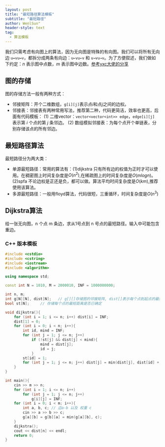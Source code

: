 ```yaml
---
layout: post
title: "最短路径算法模板"
subtitle: "最短路径"
author: WenlSun"
header-style: text
tag:
  - 算法模板
---
```

我们只需考虑有向图上的算法，因为无向图是特殊的有向图。我们可以将所有无向边 `u↔vu↔v`，都拆分成两条有向边：`u←vu←v` 和 `u→vu→v`。为了方便叙述，我们做如下约定：$n$ 表示图中点数，$m$ 表示图中边数。[参考yxc大佬的分享](最短路算法模板)

## 图的存储

图的存储方法一般有两种方式：

+ 邻接矩阵：开个二维数组，`g[i][j]`表示点$i$和点$j$之间的边权。
+ 邻接表：邻接表有两种常用写法，推荐第二种，代码更简洁，效率也更高，后面有代码模板：
(1) 二维vector：`vector<vector<int>> edge`，`edge[i][j]` 表示第 $i$ 个点的第 $j$ 条邻边。
(2) 数组模拟邻接表：为每个点开个单链表，分别存储该点的所有邻边。

## 最短路径算法

最短路径分为两大类：

+ 单源最短路径：常用的算法有：(1)dijkstra 只有所有边的权值为正时才可以使用。在稠密图上时间复杂度是$O(n^2)$,在稀疏图上的时间复杂度是$O(mlogn)$。(2)spfa 不论边权是正还是负，都可以做。算法平均时间复杂度是$O(km)$,推荐使用该算法。
+ 多源最短路径：一般用floyd算法，代码很短，三重循环，时间复杂度是$O(n^3)$

## Dijkstra算法

给一张无向图，n 个点 m 条边，求从1号点到 n 号点的最短路径。输入中可能包含重边。

### C++ 版本模板

```c++
#include <cstdio>
#include <cstring>
#include <iostream>
#include <algorithm>

using namespace std;

const int N = 1010, M = 2000010, INF = 1000000000;

int n, m;
int g[N][N], dist[N];   // g[][]存储图的邻接矩阵, dist[]表示每个点到起点的最短距离
bool st[N];     // 存储每个点的最短距离是否已确定

void dijkstra(){
    for (int i = 1; i <= n; i++) dist[i] = INF;
    dist[1] = 0;
    for (int i = 0; i < n; i++){
        int id, mind = INF;
        for (int j = 1; j <= n; j++)
            if (!st[j] && dist[j] < mind){
                mind = dist[j];
                id = j;
            }
        st[id] = 1;
        for (int j = 1; j <= n; j++) dist[j] = min(dist[j], dist[id] + g[id][j]);
    }
}

int main(){
    cin >> m >> n;
    for (int i = 1; i <= n; i++)
        for (int j = 1; j <= n; j++)
            g[i][j] = INF;
    for (int i = 0; i < m; i++){
        int a, b, c; // 边a-b 以及 权重 c
        cin >> a >> b >> c;
        g[a][b] = g[b][a] = min(g[a][b], c);
    }
    dijkstra();
    cout << dist[n] << endl;
    return 0;
}
```